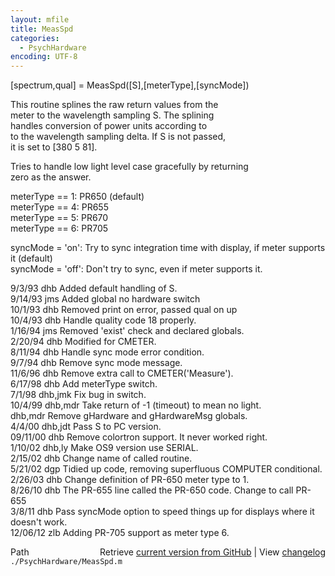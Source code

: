 ```yaml
---
layout: mfile
title: MeasSpd
categories:
  - PsychHardware
encoding: UTF-8
---
```


[spectrum,qual] = MeasSpd([S],[meterType],[syncMode])  

This routine splines the raw return values from the  
meter to the wavelength sampling S.  The splining  
handles conversion of power units according to  
to the wavelength sampling delta.  If S is not passed,  
it is set to [380 5 81].  

Tries to handle low light level case gracefully by returning  
zero as the answer.  

meterType == 1:  PR650 (default)  
meterType == 4:  PR655  
meterType == 5:  PR670  
meterType == 6:  PR705  

syncMode = 'on':  Try to sync integration time with display, if meter supports it (default)  
syncMode = 'off': Don't try to sync, even if meter supports it.  

9/3/93      dhb     Added default handling of S.  
9/14/93     jms     Added global no hardware switch  
10/1/93     dhb     Removed print on error, passed qual on up  
10/4/93     dhb     Handle quality code 18 properly.  
1/16/94     jms     Removed 'exist' check and declared globals.  
2/20/94     dhb     Modified for CMETER.  
8/11/94     dhb     Handle sync mode error condition.  
9/7/94      dhb     Remove sync mode message.  
11/6/96       dhb     Remove extra call to CMETER('Measure').  
6/17/98       dhb     Add meterType switch.  
7/1/98        dhb,jmk Fix bug in switch.  
10/4/99       dhb,mdr Take return of -1 (timeout) to mean no light.  
              dhb,mdr Remove gHardware and gHardwareMsg globals.  
4/4/00        dhb,jdt Pass S to PC version.  
09/11/00      dhb   Remove colortron support.  It never worked right.  
1/10/02       dhb,ly Make OS9 version use SERIAL.  
2/15/02       dhb   Change name of called routine.  
5/21/02       dgp   Tidied up code, removing superfluous COMPUTER conditional.  
2/26/03       dhb   Change definition of PR-650 meter type to 1.  
8/26/10       dhb   The PR-655 line called the PR-650 code.  Change to call PR-655  
3/8/11        dhb   Pass syncMode option to speed things up for displays where it doesn't work.  
12/06/12      zlb   Adding PR-705 support as meter type 6.  


<div class="code_header" style="text-align:right;">
  <span style="float:left;">Path&nbsp;&nbsp;</span> <span class="counter">Retrieve <a href=
  "https://raw.github.com/Psychtoolbox-3/Psychtoolbox-3/beta/./PsychHardware/MeasSpd.m">current version from GitHub</a> | View <a href=
  "https://github.com/Psychtoolbox-3/Psychtoolbox-3/commits/beta/./PsychHardware/MeasSpd.m">changelog</a></span>
</div>
<div class="code">
  <code>./PsychHardware/MeasSpd.m</code>
</div>
